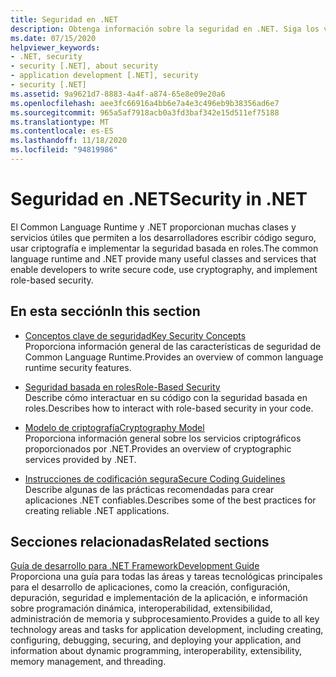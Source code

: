 ```yaml
---
title: Seguridad en .NET
description: Obtenga información sobre la seguridad en .NET. Siga los vínculos que describen los conceptos clave de seguridad, la seguridad basada en roles, el modelo de criptografía y las directrices de codificación segura.
ms.date: 07/15/2020
helpviewer_keywords:
- .NET, security
- security [.NET], about security
- application development [.NET], security
- security [.NET]
ms.assetid: 9a9621d7-8883-4a4f-a874-65e8e09e20a6
ms.openlocfilehash: aee3fc66916a4bb6e7a4e3c496eb9b38356ad6e7
ms.sourcegitcommit: 965a5af7918acb0a3fd3baf342e15d511ef75188
ms.translationtype: MT
ms.contentlocale: es-ES
ms.lasthandoff: 11/18/2020
ms.locfileid: "94819986"
---
```

# <a name="security-in-net"></a><span data-ttu-id="b6fc8-104">Seguridad en .NET</span><span class="sxs-lookup"><span data-stu-id="b6fc8-104">Security in .NET</span></span>

<span data-ttu-id="b6fc8-105">El Common Language Runtime y .NET proporcionan muchas clases y servicios útiles que permiten a los desarrolladores escribir código seguro, usar criptografía e implementar la seguridad basada en roles.</span><span class="sxs-lookup"><span data-stu-id="b6fc8-105">The common language runtime and .NET provide many useful classes and services that enable developers to write secure code, use cryptography, and implement role-based security.</span></span>

## <a name="in-this-section"></a><span data-ttu-id="b6fc8-106">En esta sección</span><span class="sxs-lookup"><span data-stu-id="b6fc8-106">In this section</span></span>

- [<span data-ttu-id="b6fc8-107">Conceptos clave de seguridad</span><span class="sxs-lookup"><span data-stu-id="b6fc8-107">Key Security Concepts</span></span>](key-security-concepts.md)  
<span data-ttu-id="b6fc8-108">Proporciona información general de las características de seguridad de Common Language Runtime.</span><span class="sxs-lookup"><span data-stu-id="b6fc8-108">Provides an overview of common language runtime security features.</span></span>

- [<span data-ttu-id="b6fc8-109">Seguridad basada en roles</span><span class="sxs-lookup"><span data-stu-id="b6fc8-109">Role-Based Security</span></span>](role-based-security.md)  
<span data-ttu-id="b6fc8-110">Describe cómo interactuar en su código con la seguridad basada en roles.</span><span class="sxs-lookup"><span data-stu-id="b6fc8-110">Describes how to interact with role-based security in your code.</span></span>

- [<span data-ttu-id="b6fc8-111">Modelo de criptografía</span><span class="sxs-lookup"><span data-stu-id="b6fc8-111">Cryptography Model</span></span>](cryptography-model.md)  
<span data-ttu-id="b6fc8-112">Proporciona información general sobre los servicios criptográficos proporcionados por .NET.</span><span class="sxs-lookup"><span data-stu-id="b6fc8-112">Provides an overview of cryptographic services provided by .NET.</span></span>

- [<span data-ttu-id="b6fc8-113">Instrucciones de codificación segura</span><span class="sxs-lookup"><span data-stu-id="b6fc8-113">Secure Coding Guidelines</span></span>](secure-coding-guidelines.md)  
<span data-ttu-id="b6fc8-114">Describe algunas de las prácticas recomendadas para crear aplicaciones .NET confiables.</span><span class="sxs-lookup"><span data-stu-id="b6fc8-114">Describes some of the best practices for creating reliable .NET applications.</span></span>

## <a name="related-sections"></a><span data-ttu-id="b6fc8-115">Secciones relacionadas</span><span class="sxs-lookup"><span data-stu-id="b6fc8-115">Related sections</span></span>

[<span data-ttu-id="b6fc8-116">Guía de desarrollo para .NET Framework</span><span class="sxs-lookup"><span data-stu-id="b6fc8-116">Development Guide</span></span>](../../framework/development-guide.md)  
<span data-ttu-id="b6fc8-117">Proporciona una guía para todas las áreas y tareas tecnológicas principales para el desarrollo de aplicaciones, como la creación, configuración, depuración, seguridad e implementación de la aplicación, e información sobre programación dinámica, interoperabilidad, extensibilidad, administración de memoria y subprocesamiento.</span><span class="sxs-lookup"><span data-stu-id="b6fc8-117">Provides a guide to all key technology areas and tasks for application development, including creating, configuring, debugging, securing, and deploying your application, and information about dynamic programming, interoperability, extensibility, memory management, and threading.</span></span>
